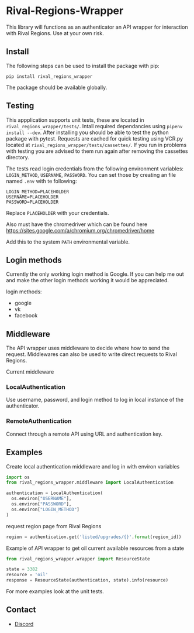 # Rival-Regions-Wrapper
This library will functions as an authenticator an API wrapper for interaction with Rival Regions.
Use at your own risk.

## Install
The following steps can be used to install the package with pip:

```
pip install rival_regions_wrapper
```

The package should be available globally.

## Testing
This appplication supports unit tests, these are located in `rival_regions_wrapper/tests/`.
Intall required dependancies using `pipenv install --dev`.
After installing you should be able to test the python package with pytest.
Requests are cached for quick testing using VCR.py located at `rival_regions_wrapper/tests/cassettes/`.
If you run in problems with testing you are advised to them run again after removing the cassettes directory.

The tests read login credentials from the following environment variables:
`LOGIN_METHOD`, `USERNAME`, `PASSWORD`.
You can set those by creating an file named `.env` with te following:

```
LOGIN_METHOD=PLACEHOLDER
USERNAME=PLACEHOLDER
PASSWORD=PLACEHOLDER
```

Replace `PLACEHOLDER` with your credentials.

Also must have the chromedriver which can be found here https://sites.google.com/a/chromium.org/chromedriver/home 

Add this to the system `PATH` environmental variable.

## Login methods
Currently the only working login method is Google.
If you can help me out and make the other login methods working it would be appreciated. 

login methods:

- google
- vk
- facebook

## Middleware
The API wrapper uses middleware to decide where how to send the request.
Middlewares can also be used to write direct requests to Rival Regions.

Current middleware

### LocalAuthentication
Use username, password, and login method to log in local instance of the authenticator.

### RemoteAuthentication
Connect through a remote API using URL and authentication key.

## Examples
Create local authentication middleware and log in with environ variables
```python
import os
from rival_regions_wrapper.middleware import LocalAuthentication

authentication = LocalAuthentication(
  os.environ["USERNAME"],
  os.environ["PASSWORD"],
  os.environ["LOGIN_METHOD"]
)
```

request region page from Rival Regions
```python
region = authentication.get('listed/upgrades/{}'.format(region_id))
```

Example of API wrapper to get oil current available resources from a state
```python
from rival_regions_wrapper.wrapper import ResourceState

state = 3382
resource = 'oil'
response = ResourceState(authentication, state).info(resource)
```

For more examples look at the unit tests.

## Contact
* [Discord](https://discord.gg/6fzHtJM)
